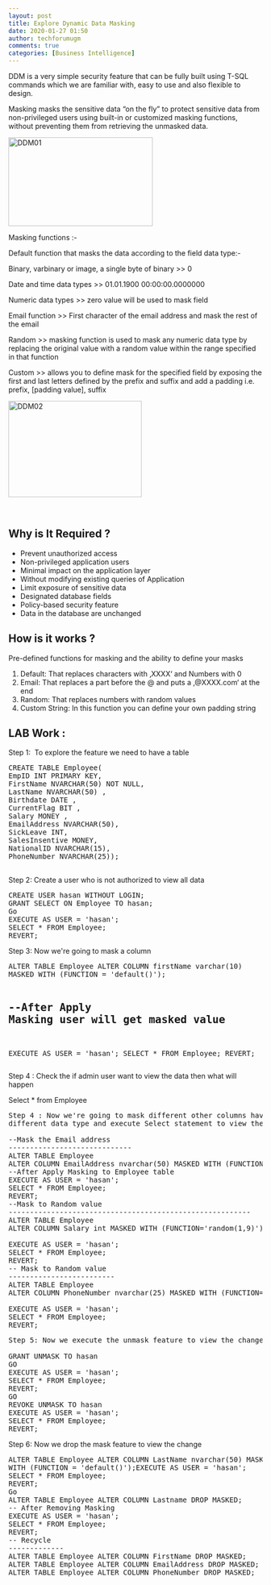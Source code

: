 ```yaml
---
layout: post
title: Explore Dynamic Data Masking
date: 2020-01-27 01:50
author: techforumugm
comments: true
categories: [Business Intelligence]
---
```

DDM is a very simple security feature that can be fully built using T-SQL commands which we are familiar with, easy to use and also flexible to design.

Masking masks the sensitive data “on the fly” to protect sensitive data from non-privileged users using built-in or customized masking functions, without preventing them from retrieving the unmasked data.

<img class="alignnone size-full wp-image-1272" src="https://techforumugm.files.wordpress.com/2020/01/ddm01.jpg" alt="DDM01" width="286" height="176" />

Masking functions :-

Default function that masks the data according to the field data type:-

Binary, varbinary or image, a single byte of binary &gt;&gt; 0

Date and time data types &gt;&gt; 01.01.1900 00:00:00.0000000

Numeric data types &gt;&gt; zero value will be used to mask field

Email function &gt;&gt; First character of the email address and mask the rest of the email

Random &gt;&gt; masking function is used to mask any numeric data type by replacing the original value with a random value within the range specified in that function

Custom &gt;&gt; allows you to define mask for the specified field by exposing the first and last letters defined by the prefix and suffix and add a padding i.e. prefix, [padding value], suffix

<img class="alignnone size-full wp-image-1271" src="https://techforumugm.files.wordpress.com/2020/01/ddm02.png" alt="DDM02" width="264" height="191" />

&nbsp;
<h2>Why is It Required ?</h2>
<ul>
	<li>Prevent unauthorized access</li>
	<li>Non-privileged application users</li>
	<li>Minimal impact on the application layer</li>
	<li>Without modifying existing queries of Application</li>
	<li>Limit exposure of sensitive data</li>
	<li>Designated database fields</li>
	<li>Policy-based security feature</li>
	<li>Data in the database are unchanged</li>
</ul>
<h2>How is it works ?</h2>
Pre-defined functions for masking and the ability to define your masks
<ol>
	<li>Default: That replaces characters with ‚XXXX‘ and Numbers with 0</li>
	<li>Email: That replaces a part before the @ and puts a ‚@XXXX.com‘ at the end</li>
	<li>Random: That replaces numbers with random values</li>
	<li>Custom String: In this function you can define your own padding string</li>
</ol>
<h2>LAB Work :</h2>
Step 1:  To explore the feature we need to have a table
<pre>CREATE TABLE Employee(
EmpID INT PRIMARY KEY,
FirstName NVARCHAR(50) NOT NULL,
LastName NVARCHAR(50) ,
Birthdate DATE ,
CurrentFlag BIT ,
Salary MONEY ,
EmailAddress NVARCHAR(50),
SickLeave INT,
SalesInsentive MONEY,
NationalID NVARCHAR(15),
PhoneNumber NVARCHAR(25));

</pre>
Step 2: Create a user who is not authorized to view all data
<pre>CREATE USER hasan WITHOUT LOGIN; 
GRANT SELECT ON Employee TO hasan; 
Go
EXECUTE AS USER = 'hasan'; 
SELECT * FROM Employee; 
REVERT;</pre>
Step 3: Now we're going to mask a column
<pre>ALTER TABLE Employee ALTER COLUMN firstName varchar(10) 
MASKED WITH (FUNCTION = 'default()'); 

--After Apply Masking user will get masked value 
---------------------------------------------------------
EXECUTE AS USER = 'hasan'; 
SELECT * FROM Employee; 
REVERT;</pre>
Step 4 : Check the if admin user want to view the data then what will happen

Select * from Employee
<pre>Step 4 : Now we're going to mask different other columns having 
different data type and execute Select statement to view the change

--Mask the Email address
-----------------------------
ALTER TABLE Employee 
ALTER COLUMN EmailAddress nvarchar(50) MASKED WITH (FUNCTION = 'Email()'); 
--After Apply Masking to Employee table
EXECUTE AS USER = 'hasan'; 
SELECT * FROM Employee; 
REVERT; 
--Mask to Random value 
---------------------------------------------------------
ALTER TABLE Employee 
ALTER COLUMN Salary int MASKED WITH (FUNCTION='random(1,9)');

EXECUTE AS USER = 'hasan'; 
SELECT * FROM Employee; 
REVERT; 
-- Mask to Random value 
-------------------------
ALTER TABLE Employee 
ALTER COLUMN PhoneNumber nvarchar(25) MASKED WITH (FUNCTION= 'partial(3,"XXXX",3)');

EXECUTE AS USER = 'hasan'; 
SELECT * FROM Employee; 
REVERT;</pre>
<pre>Step 5: Now we execute the unmask feature to view the change 

GRANT UNMASK TO hasan
GO
EXECUTE AS USER = 'hasan'; 
SELECT * FROM Employee; 
REVERT; 
GO
REVOKE UNMASK TO hasan
EXECUTE AS USER = 'hasan'; 
SELECT * FROM Employee; 
REVERT;</pre>
Step 6: Now we drop the mask feature to view the change
<pre>ALTER TABLE Employee ALTER COLUMN LastName nvarchar(50) MASKED 
WITH (FUNCTION = 'default()');EXECUTE AS USER = 'hasan'; 
SELECT * FROM Employee; 
REVERT;
Go
ALTER TABLE Employee ALTER COLUMN Lastname DROP MASKED;
-- After Removing Masking 
EXECUTE AS USER = 'hasan'; 
SELECT * FROM Employee; 
REVERT;
-- Recycle 
-------------
ALTER TABLE Employee ALTER COLUMN FirstName DROP MASKED;
ALTER TABLE Employee ALTER COLUMN EmailAddress DROP MASKED;
ALTER TABLE Employee ALTER COLUMN PhoneNumber DROP MASKED;</pre>
